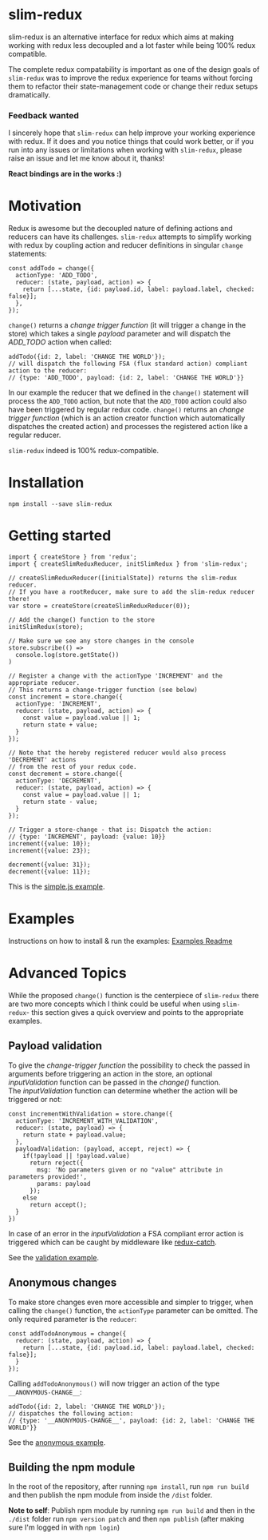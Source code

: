slim-redux
==========

slim-redux is an alternative interface for redux which aims at making working with redux less decoupled and a lot faster while being 100% redux compatible.  

The complete redux compatability is important as one of the design goals of `slim-redux` was to improve the redux experience for teams without forcing them to refactor their state-management code or change their redux setups dramatically.

### Feedback wanted
I sincerely hope that `slim-redux` can help improve your working experience with redux. If it does and you notice things that could work better, or if you run into any issues or limitations when working with `slim-redux`, please raise an issue and let me know about it, thanks!

**React bindings are in the works :)**

# Motivation
Redux is awesome but the decoupled nature of defining actions and reducers can have its challenges.
`slim-redux` attempts to simplify working with redux by coupling action and reducer definitions in singular `change` statements:

```
const addTodo = change({
  actionType: 'ADD_TODO',
  reducer: (state, payload, action) => {
    return [...state, {id: payload.id, label: payload.label, checked: false}];
  },
});
```

`change()` returns a *change trigger function* (it will trigger a change in the store) which takes a single *payload* parameter and will dispatch the *ADD_TODO* action when called:
```
addTodo({id: 2, label: 'CHANGE THE WORLD'});
// will dispatch the following FSA (flux standard action) compliant action to the reducer:
// {type: 'ADD_TODO', payload: {id: 2, label: 'CHANGE THE WORLD'}}
```  

In our example the reducer that we defined in the `change()` statement will process the `ADD_TODO` action, but note that the `ADD_TODO` action could also have been triggered by regular redux code.
`change()` returns an *change trigger function* (which is an action creator function which automatically dispatches the created action) and processes the registered action like a regular reducer.

`slim-redux` indeed is 100% redux-compatible.

# Installation
`npm install --save slim-redux`

# Getting started
```
import { createStore } from 'redux';
import { createSlimReduxReducer, initSlimRedux } from 'slim-redux';

// createSlimReduxReducer([initialState]) returns the slim-redux reducer.
// If you have a rootReducer, make sure to add the slim-redux reducer there!
var store = createStore(createSlimReduxReducer(0));

// Add the change() function to the store
initSlimRedux(store);

// Make sure we see any store changes in the console
store.subscribe(() =>
  console.log(store.getState())
)

// Register a change with the actionType 'INCREMENT' and the appropriate reducer.
// This returns a change-trigger function (see below)
const increment = store.change({
  actionType: 'INCREMENT',
  reducer: (state, payload, action) => {
    const value = payload.value || 1;
    return state + value;
  }
});

// Note that the hereby registered reducer would also process 'DECREMENT' actions
// from the rest of your redux code.
const decrement = store.change({
  actionType: 'DECREMENT',
  reducer: (state, payload, action) => {
    const value = payload.value || 1;
    return state - value;
  }
});

// Trigger a store-change - that is: Dispatch the action:
// {type: 'INCREMENT', payload: {value: 10}}
increment({value: 10});
increment({value: 23});

decrement({value: 31});
decrement({value: 11});
```

This is the [simple.js example](./examples/simple.js).

# Examples
Instructions on how to install & run the examples: [Examples Readme](./examples/README.md)

# Advanced Topics
While the proposed `change()` function is the centerpiece of `slim-redux` there are two more concepts which I think could be useful when using `slim-redux`- this section gives a quick overview and points to the appropriate examples.

## Payload validation
To give the *change-trigger function* the possibility to check the passed in arguments before triggering an action in the store, an optional *inputValidation* function can be passed in the *change()* function.  
The *inputValidation* function can determine whether the action will be triggered or not:

```
const incrementWithValidation = store.change({
  actionType: 'INCREMENT_WITH_VALIDATION',
  reducer: (state, payload) => {
    return state + payload.value;
  },
  payloadValidation: (payload, accept, reject) => {
    if(!payload || !payload.value)
      return reject({
        msg: 'No parameters given or no "value" attribute in parameters provided!',
        params: payload
      });
    else
      return accept();
  }
})
```

In case of an error in the *inputValidation* a FSA compliant error action is triggered which can be caught by middleware like [redux-catch](https://github.com/PlatziDev/redux-catch).

See the [validation example](./examples/validation.js).

## Anonymous changes
To make store changes even more accessible and simpler to trigger, when calling the `change()` function, the `actionType` parameter can be omitted. The only required parameter is the `reducer`:  
```
const addTodoAnonymous = change({
  reducer: (state, payload, action) => {
    return [...state, {id: payload.id, label: payload.label, checked: false}];
  }
});
```
Calling `addTodoAnonymous()` will now trigger an action of the type `__ANONYMOUS-CHANGE__`:
```
addTodo({id: 2, label: 'CHANGE THE WORLD'});
// dispatches the following action:
// {type: '__ANONYMOUS-CHANGE__', payload: {id: 2, label: 'CHANGE THE WORLD'}}
```  

See the [anonymous example](./examples/anonymous.js).

## Building the npm module
In the root of the repository, after running `npm install`, run `npm run build` and then publish the npm module from inside the `/dist` folder.  

**Note to self**: Publish npm module by running `npm run build` and then in the `./dist` folder run `npm version patch` and then `npm publish` (after making sure I'm logged in with `npm login`)
